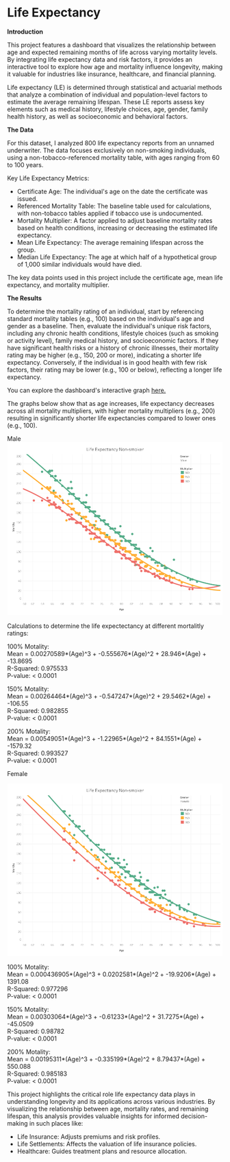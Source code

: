 # Life Expectancy

**Introduction**

This project features a dashboard that visualizes the relationship between age and expected remaining months of life across varying mortality levels. By integrating life expectancy data and risk factors, it provides an interactive tool to explore how age and mortality influence longevity, making it valuable for industries like insurance, healthcare, and financial planning.

Life expectancy (LE) is determined through statistical and actuarial methods that analyze a combination of individual and population-level factors to estimate the average remaining lifespan. These LE reports assess key elements such as medical history, lifestyle choices, age, gender, family health history, as well as socioeconomic and behavioral factors.



**The Data**

For this dataset, I analyzed 800 life expectancy reports from an unnamed underwriter. The data focuses exclusively on non-smoking individuals, using a non-tobacco-referenced mortality table, with ages ranging from 60 to 100 years.

Key Life Expectancy Metrics:

- Certificate Age: The individual's age on the date the certificate was issued.
- Referenced Mortality Table: The baseline table used for calculations, with non-tobacco tables applied if tobacco use is undocumented.
- Mortality Multiplier: A factor applied to adjust baseline mortality rates based on health conditions, increasing or decreasing the estimated life expectancy.
- Mean Life Expectancy: The average remaining lifespan across the group.
- Median Life Expectancy: The age at which half of a hypothetical group of 1,000 similar individuals would have died.

The key data points used in this project include the certificate age, mean life expectancy, and mortality multiplier.

**The Results**

To determine the mortality rating of an individual, start by referencing standard mortality tables (e.g., 100) based on the individual's age and gender as a baseline. Then, evaluate the individual's unique risk factors, including any chronic health conditions, lifestyle choices (such as smoking or activity level), family medical history, and socioeconomic factors. If they have significant health risks or a history of chronic illnesses, their mortality rating may be higher (e.g., 150, 200 or more), indicating a shorter life expectancy. Conversely, if the individual is in good health with few risk factors, their rating may be lower (e.g., 100 or below), reflecting a longer life expectancy. 

You can explore the dashboard's interactive graph [here.](https://public.tableau.com/shared/D9JNJPZXX?:display_count=n&:origin=viz_share_link)

The graphs below show that as age increases, life expectancy decreases across all mortality multipliers, with higher mortality multipliers (e.g., 200) resulting in significantly shorter life expectancies compared to lower ones (e.g., 100).

Male
![](https://github.com/marvin-gomez/life_expectancy/blob/main/Data%20visuals/male_nonsmoker.png)

Calculations to determine the life expectectancy at different mortalitly ratings:

100% Motality:\
Mean = 0.00270589*(Age)^3 + -0.555676*(Age)^2 + 28.946*(Age) + -13.8695\
R-Squared: 0.975533\
P-value: < 0.0001

150% Motality:\
Mean = 0.00264464*(Age)^3 + -0.547247*(Age)^2 + 29.5462*(Age) + -106.55\
R-Squared: 0.982855\
P-value: < 0.0001

200% Motality:\
Mean = 0.00549051*(Age)^3 + -1.22965*(Age)^2 + 84.1551*(Age) + -1579.32\
R-Squared: 0.993527\
P-value: < 0.0001

Female

![](https://github.com/marvin-gomez/life_expectancy/blob/main/Data%20visuals/female_nonsmoker.png)

100% Motality:\
Mean = 0.000436905*(Age)^3 + 0.0202581*(Age)^2 + -19.9206*(Age) + 1391.08\
R-Squared: 0.977296\
P-value: < 0.0001

150% Motality:\
Mean = 0.00303064*(Age)^3 + -0.61233*(Age)^2 + 31.7275*(Age) + -45.0509\
R-Squared: 0.98782\
P-value: < 0.0001

200% Motality:\
Mean = 0.00195311*(Age)^3 + -0.335199*(Age)^2 + 8.79437*(Age) + 550.088\
R-Squared: 0.985183\
P-value: < 0.0001




This project highlights the critical role life expectancy data plays in understanding longevity and its applications across various industries. By visualizing the relationship between age, mortality rates, and remaining lifespan, this analysis provides valuable insights for informed decision-making in such places like:

- Life Insurance: Adjusts premiums and risk profiles.
- Life Settlements: Affects the valuation of life insurance policies.
- Healthcare: Guides treatment plans and resource allocation.



